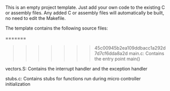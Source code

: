 This is an empty project template.
Just add your own code to the existing C or assembly files.
Any added C or assembly files will automatically be built,
no need to edit the Makefile.

The template contains the following source files:

=======
>>>>>>> 45c00945b2ea109ddbacc1a292d7d7cf6dda8a2d
main.c:
	Contains the entry point main()

vectors.S:
	Contains the interrupt handler and the exception handler

stubs.c:
	Contains stubs for functions run during micro controller
	initialization
